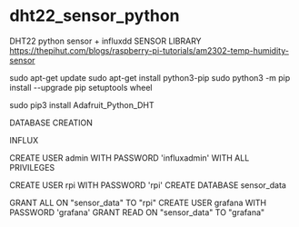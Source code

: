 # dht22_sensor_python
DHT22 python sensor + influxdd
SENSOR LIBRARY
https://thepihut.com/blogs/raspberry-pi-tutorials/am2302-temp-humidity-sensor

sudo apt-get update
sudo apt-get install python3-pip
sudo python3 -m pip install --upgrade pip setuptools wheel

sudo pip3 install Adafruit_Python_DHT




DATABASE CREATION

INFLUX 

CREATE USER admin WITH PASSWORD 'influxadmin' WITH ALL PRIVILEGES

CREATE USER rpi WITH PASSWORD 'rpi'
CREATE DATABASE sensor_data

GRANT ALL ON "sensor_data" TO "rpi"
CREATE USER grafana WITH PASSWORD 'grafana'
GRANT READ ON "sensor_data" TO "grafana"
